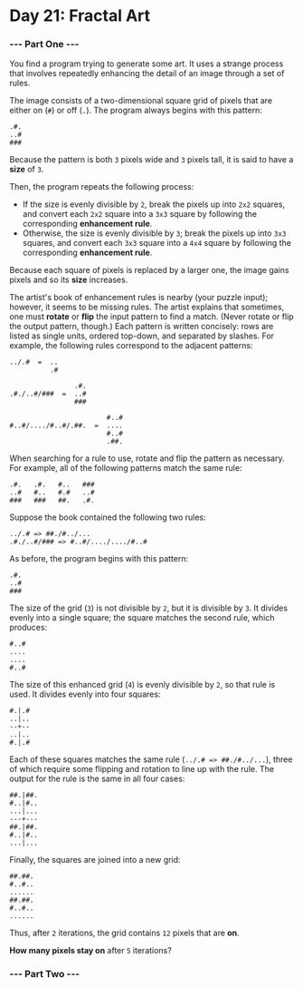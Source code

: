 # Day 21: Fractal Art

### --- Part One ---

You find a program trying to generate some art. It uses a strange process that involves repeatedly enhancing the detail of an image through a set of rules.

The image consists of a two-dimensional square grid of pixels that are either on (```#```) or off (```.```). The program always begins with this pattern:

```
.#.
..#
###
```

Because the pattern is both ```3``` pixels wide and ```3``` pixels tall, it is said to have a **size** of ```3```.

Then, the program repeats the following process:

* If the size is evenly divisible by ```2```, break the pixels up into ```2x2``` squares, and convert each ```2x2``` square into a ```3x3``` square by following the corresponding **enhancement rule**.
* Otherwise, the size is evenly divisible by ```3```; break the pixels up into ```3x3``` squares, and convert each ```3x3``` square into a ```4x4``` square by following the corresponding **enhancement rule**.

Because each square of pixels is replaced by a larger one, the image gains pixels and so its **size** increases.

The artist's book of enhancement rules is nearby (your puzzle input); however, it seems to be missing rules. The artist explains that sometimes, one must **rotate** or **flip** the input pattern to find a match. (Never rotate or flip the output pattern, though.) Each pattern is written concisely: rows are listed as single units, ordered top-down, and separated by slashes. For example, the following rules correspond to the adjacent patterns:

```
../.#  =  ..
          .#

                .#.
.#./..#/###  =  ..#
                ###

                        #..#
#..#/..../#..#/.##.  =  ....
                        #..#
                        .##.
```

When searching for a rule to use, rotate and flip the pattern as necessary. For example, all of the following patterns match the same rule:

```
.#.   .#.   #..   ###
..#   #..   #.#   ..#
###   ###   ##.   .#.
```
Suppose the book contained the following two rules:
```
../.# => ##./#../...
.#./..#/### => #..#/..../..../#..#
```
As before, the program begins with this pattern:

```
.#.
..#
###
```
The size of the grid (```3```) is not divisible by ```2```, but it is divisible by ```3```. It divides evenly into a single square; the square matches the second rule, which produces:

```
#..#
....
....
#..#
```
The size of this enhanced grid (```4```) is evenly divisible by ```2```, so that rule is used. It divides evenly into four squares:

```
#.|.#
..|..
--+--
..|..
#.|.#
```
Each of these squares matches the same rule (```../.# => ##./#../...```), three of which require some flipping and rotation to line up with the rule. The output for the rule is the same in all four cases:
```
##.|##.
#..|#..
...|...
---+---
##.|##.
#..|#..
...|...
```
Finally, the squares are joined into a new grid:
```
##.##.
#..#..
......
##.##.
#..#..
......
```
Thus, after ```2``` iterations, the grid contains ```12``` pixels that are **on**.

**How many pixels stay on** after ```5``` iterations?

### --- Part Two ---
